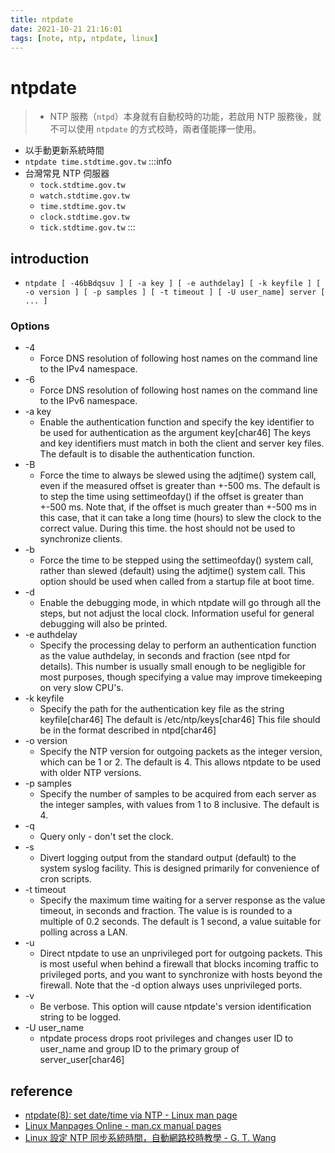 ```yaml
---
title: ntpdate
date: 2021-10-21 21:16:01
tags: [note, ntp, ntpdate, linux]
---
```


# ntpdate
> - NTP 服務（`ntpd`）本身就有自動校時的功能，若啟用 NTP 服務後，就不可以使用 `ntpdate` 的方式校時，兩者僅能擇一使用。

- 以手動更新系統時間
- `ntpdate time.stdtime.gov.tw`
:::info
- 台灣常見 NTP 伺服器
    -   `tock.stdtime.gov.tw`
    -   `watch.stdtime.gov.tw`
    -   `time.stdtime.gov.tw`
    -   `clock.stdtime.gov.tw`
    -   `tick.stdtime.gov.tw`
:::
<!--more-->
## introduction
- `ntpdate [ -46bBdqsuv ] [ -a key ] [ -e authdelay] [ -k keyfile ] [ -o version ] [ -p samples ] [ -t timeout ] [ -U user_name] server [ ... ]`

### Options
* -4
    * Force DNS resolution of following host names on the command line to the IPv4 namespace.
* -6
    * Force DNS resolution of following host names on the command line to the IPv6 namespace.
* -a key
    * Enable the authentication function and specify the key identifier to be used for authentication as the argument key[char46] The keys and key identifiers must match in both the client and server key files. The default is to disable the authentication function.
* -B
    * Force the time to always be slewed using the adjtime() system call, even if the measured offset is greater than +-500 ms. The default is to step the time using settimeofday() if the offset is greater than +-500 ms. Note that, if the offset is much greater than +-500 ms in this case, that it can take a long time (hours) to slew the clock to the correct value. During this time. the host should not be used to synchronize clients.
* -b
    * Force the time to be stepped using the settimeofday() system call, rather than slewed (default) using the adjtime() system call. This option should be used when called from a startup file at boot time.
* -d
    * Enable the debugging mode, in which ntpdate will go through all the steps, but not adjust the local clock. Information useful for general debugging will also be printed.
* -e authdelay
    * Specify the processing delay to perform an authentication function as the value authdelay, in seconds and fraction (see ntpd for details). This number is usually small enough to be negligible for most purposes, though specifying a value may improve timekeeping on very slow CPU's.
* -k keyfile
    * Specify the path for the authentication key file as the string keyfile[char46] The default is /etc/ntp/keys[char46] This file should be in the format described in ntpd[char46]
* -o version
    * Specify the NTP version for outgoing packets as the integer version, which can be 1 or 2. The default is 4. This allows ntpdate to be used with older NTP versions.
* -p samples
    * Specify the number of samples to be acquired from each server as the integer samples, with values from 1 to 8 inclusive. The default is 4.
* -q
    * Query only - don't set the clock.
* -s
    * Divert logging output from the standard output (default) to the system syslog facility. This is designed primarily for convenience of cron scripts.
* -t timeout
    * Specify the maximum time waiting for a server response as the value timeout, in seconds and fraction. The value is is rounded to a multiple of 0.2 seconds. The default is 1 second, a value suitable for polling across a LAN.
* -u
    * Direct ntpdate to use an unprivileged port for outgoing packets. This is most useful when behind a firewall that blocks incoming traffic to privileged ports, and you want to synchronize with hosts beyond the firewall. Note that the -d option always uses unprivileged ports.
* -v
    * Be verbose. This option will cause ntpdate's version identification string to be logged.
* -U user_name
    * ntpdate process drops root privileges and changes user ID to user_name and group ID to the primary group of server_user[char46]

## reference
- [ntpdate(8): set date/time via NTP - Linux man page](https://linux.die.net/man/8/ntpdate)
- [Linux Manpages Online - man.cx manual pages](https://man.cx/ntpdate(1))
- [Linux 設定 NTP 同步系統時間，自動網路校時教學 - G. T. Wang](https://blog.gtwang.org/linux/linux-ntp-installation-and-configuration-tutorial/)